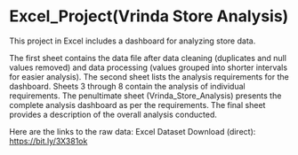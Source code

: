# Excel_Project(Vrinda Store Analysis)
This project in Excel includes a dashboard for analyzing store data.

The first sheet contains the data file after data cleaning (duplicates and null values removed) and data processing (values grouped into shorter intervals for easier analysis).
The second sheet lists the analysis requirements for the dashboard.
Sheets 3 through 8 contain the analysis of individual requirements.
The penultimate sheet (Vrinda_Store_Analysis) presents the complete analysis dashboard as per the requirements.
The final sheet provides a description of the overall analysis conducted.

Here are the links to the raw data:
Excel Dataset Download (direct): https://bit.ly/3X381ok
